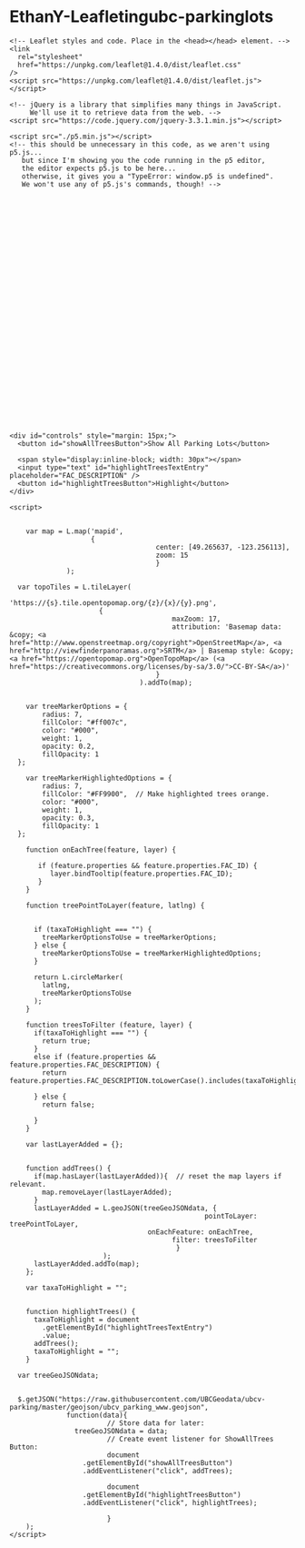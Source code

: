 # EthanY-Leafletingubc-parkinglots

<!DOCTYPE html>
<html>
  <head>
    <title>Leaflet-ing UBC</title>
    <meta charset="utf-8" />

    <!-- Leaflet styles and code. Place in the <head></head> element. -->
    <link
      rel="stylesheet"
      href="https://unpkg.com/leaflet@1.4.0/dist/leaflet.css"
    />
    <script src="https://unpkg.com/leaflet@1.4.0/dist/leaflet.js"></script>

    <!-- jQuery is a library that simplifies many things in JavaScript. 
	     We'll use it to retrieve data from the web. -->
    <script src="https://code.jquery.com/jquery-3.3.1.min.js"></script>

    <script src="./p5.min.js"></script>
    <!-- this should be unnecessary in this code, as we aren't using p5.js...
       but since I'm showing you the code running in the p5 editor,
       the editor expects p5.js to be here...
       otherwise, it gives you a "TypeError: window.p5 is undefined".
       We won't use any of p5.js's commands, though! -->
  </head>
  <body>
    <div id="mapid" style="width: 600px; height: 400px;"></div>


    <div id="controls" style="margin: 15px;">
      <button id="showAllTreesButton">Show All Parking Lots</button>

      <span style="display:inline-block; width: 30px"></span>
      <input type="text" id="highlightTreesTextEntry" placeholder="FAC_DESCRIPTION" />
      <button id="highlightTreesButton">Highlight</button>
    </div>

    <script>


        var map = L.map('mapid',
                        {
          								center: [49.265637, -123.256113],
          								zoom: 15
        								}  
                  );

      var topoTiles = L.tileLayer(
          								'https://{s}.tile.opentopomap.org/{z}/{x}/{y}.png',
                          {
      										maxZoom: 17,
      										attribution: 'Basemap data: &copy; <a href="http://www.openstreetmap.org/copyright">OpenStreetMap</a>, <a href="http://viewfinderpanoramas.org">SRTM</a> | Basemap style: &copy; <a href="https://opentopomap.org">OpenTopoMap</a> (<a href="https://creativecommons.org/licenses/by-sa/3.0/">CC-BY-SA</a>)'
      									}
      								).addTo(map);


        var treeMarkerOptions = {
        	radius: 7,
        	fillColor: "#ff007c",
        	color: "#000",
        	weight: 1,
        	opacity: 0.2,
        	fillOpacity: 1
      };

        var treeMarkerHighlightedOptions = {
        	radius: 7,
        	fillColor: "#FF9900",  // Make highlighted trees orange.
        	color: "#000",
        	weight: 1,
        	opacity: 0.3,
        	fillOpacity: 1
      };

        function onEachTree(feature, layer) {

           if (feature.properties && feature.properties.FAC_ID) {
              layer.bindTooltip(feature.properties.FAC_ID);
           }
        }

        function treePointToLayer(feature, latlng) {


          if (taxaToHighlight === "") {
            treeMarkerOptionsToUse = treeMarkerOptions;
          } else {
            treeMarkerOptionsToUse = treeMarkerHighlightedOptions;
          }

          return L.circleMarker(
            latlng,
            treeMarkerOptionsToUse
          );
        }

        function treesToFilter (feature, layer) {
          if(taxaToHighlight === "") {
            return true;
          }
          else if (feature.properties && feature.properties.FAC_DESCRIPTION) {
            return feature.properties.FAC_DESCRIPTION.toLowerCase().includes(taxaToHighlight.toLowerCase());
      		
          } else {
            return false;

          }
        }

      	var lastLayerAdded = {};


        function addTrees() {
          if(map.hasLayer(lastLayerAdded)){  // reset the map layers if relevant.
            map.removeLayer(lastLayerAdded);
          }
          lastLayerAdded = L.geoJSON(treeGeoJSONdata, {
       												pointToLayer: treePointToLayer,
                     				  onEachFeature: onEachTree,
              								filter: treesToFilter
          									 }
                           );
          lastLayerAdded.addTo(map);
        };

        var taxaToHighlight = "";


        function highlightTrees() {
          taxaToHighlight = document
            .getElementById("highlightTreesTextEntry")
            .value;  
          addTrees(); 
          taxaToHighlight = "";  
        }

      var treeGeoJSONdata; 


      $.getJSON("https://raw.githubusercontent.com/UBCGeodata/ubcv-parking/master/geojson/ubcv_parking_www.geojson",
                  function(data){
          					// Store data for later:
      	      		treeGeoJSONdata = data;
          					// Create event listener for ShowAllTrees Button:
      						document
                      .getElementById("showAllTreesButton")
                      .addEventListener("click", addTrees);

          					document
                      .getElementById("highlightTreesButton")
                      .addEventListener("click", highlightTrees);

        					}
        );
    </script>
  </body>
</html>
